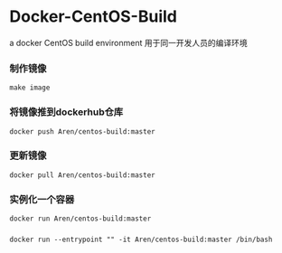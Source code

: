 # Docker-CentOS-Build
a docker CentOS build environment
用于同一开发人员的编译环境

### 制作镜像
`make image`

### 将镜像推到dockerhub仓库
`docker push Aren/centos-build:master`

### 更新镜像
`docker pull Aren/centos-build:master`

### 实例化一个容器
`docker run Aren/centos-build:master`

### 
`docker run --entrypoint "" -it Aren/centos-build:master /bin/bash`


